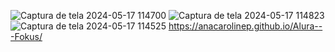 
![Captura de tela 2024-05-17 114700](https://github.com/anacarolinep/Alura---Fokus/assets/74980842/7db107cf-631e-4c02-beaa-adfd16f57dbf)
![Captura de tela 2024-05-17 114823](https://github.com/anacarolinep/Alura---Fokus/assets/74980842/322b756e-f6e7-49c7-bd69-23aa212576aa)
![Captura de tela 2024-05-17 114525](https://github.com/anacarolinep/Alura---Fokus/assets/74980842/ce0bed74-eb04-445c-b646-7d1e0d93e9b4)
https://anacarolinep.github.io/Alura---Fokus/
